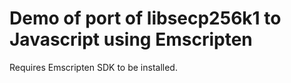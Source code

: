 # Demo of port of libsecp256k1 to Javascript using Emscripten
Requires Emscripten SDK to be installed.

